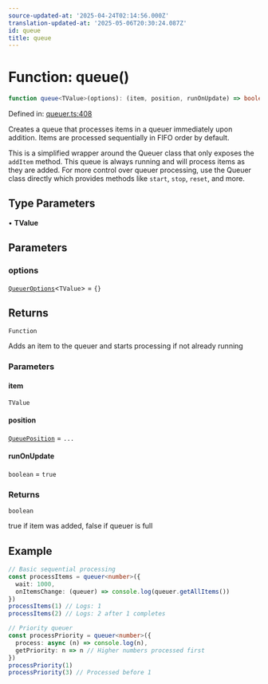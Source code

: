 ```yaml
---
source-updated-at: '2025-04-24T02:14:56.000Z'
translation-updated-at: '2025-05-06T20:30:24.087Z'
id: queue
title: queue
---
```


<!-- DO NOT EDIT: this page is autogenerated from the type comments -->

# Function: queue()

```ts
function queue<TValue>(options): (item, position, runOnUpdate) => boolean
```

Defined in: [queuer.ts:408](https://github.com/TanStack/pacer/blob/main/packages/pacer/src/queuer.ts#L408)

Creates a queue that processes items in a queuer immediately upon addition.
Items are processed sequentially in FIFO order by default.

This is a simplified wrapper around the Queuer class that only exposes the
`addItem` method. This queue is always running and will process items as they are added.
For more control over queuer processing, use the Queuer class
directly which provides methods like `start`, `stop`, `reset`, and more.

## Type Parameters

• **TValue**

## Parameters

### options

[`QueuerOptions`](../interfaces/queueroptions.md)\<`TValue`\> = `{}`

## Returns

`Function`

Adds an item to the queuer and starts processing if not already running

### Parameters

#### item

`TValue`

#### position

[`QueuePosition`](../type-aliases/queueposition.md) = `...`

#### runOnUpdate

`boolean` = `true`

### Returns

`boolean`

true if item was added, false if queuer is full

## Example

```ts
// Basic sequential processing
const processItems = queuer<number>({
  wait: 1000,
  onItemsChange: (queuer) => console.log(queuer.getAllItems())
})
processItems(1) // Logs: 1
processItems(2) // Logs: 2 after 1 completes

// Priority queuer
const processPriority = queuer<number>({
  process: async (n) => console.log(n),
  getPriority: n => n // Higher numbers processed first
})
processPriority(1)
processPriority(3) // Processed before 1
```
